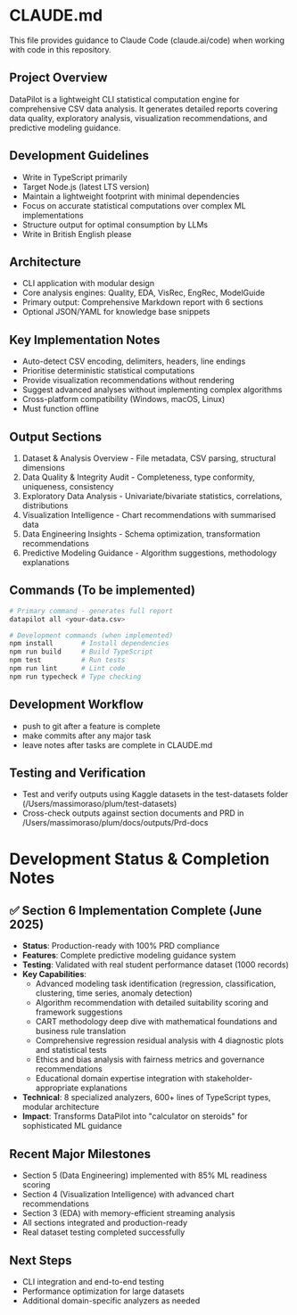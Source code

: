 # CLAUDE.md

This file provides guidance to Claude Code (claude.ai/code) when working with code in this repository.

## Project Overview
DataPilot is a lightweight CLI statistical computation engine for comprehensive CSV data analysis. It generates detailed reports covering data quality, exploratory analysis, visualization recommendations, and predictive modeling guidance.

## Development Guidelines
- Write in TypeScript primarily
- Target Node.js (latest LTS version)
- Maintain a lightweight footprint with minimal dependencies
- Focus on accurate statistical computations over complex ML implementations
- Structure output for optimal consumption by LLMs
- Write in British English please

## Architecture
- CLI application with modular design
- Core analysis engines: Quality, EDA, VisRec, EngRec, ModelGuide
- Primary output: Comprehensive Markdown report with 6 sections
- Optional JSON/YAML for knowledge base snippets

## Key Implementation Notes
- Auto-detect CSV encoding, delimiters, headers, line endings
- Prioritise deterministic statistical computations
- Provide visualization recommendations without rendering
- Suggest advanced analyses without implementing complex algorithms
- Cross-platform compatibility (Windows, macOS, Linux)
- Must function offline

## Output Sections
1. Dataset & Analysis Overview - File metadata, CSV parsing, structural dimensions
2. Data Quality & Integrity Audit - Completeness, type conformity, uniqueness, consistency
3. Exploratory Data Analysis - Univariate/bivariate statistics, correlations, distributions
4. Visualization Intelligence - Chart recommendations with summarised data
5. Data Engineering Insights - Schema optimization, transformation recommendations
6. Predictive Modeling Guidance - Algorithm suggestions, methodology explanations

## Commands (To be implemented)
```bash
# Primary command - generates full report
datapilot all <your-data.csv>

# Development commands (when implemented)
npm install       # Install dependencies
npm run build     # Build TypeScript
npm test          # Run tests
npm run lint      # Lint code
npm run typecheck # Type checking
```

## Development Workflow
- push to git after a feature is complete
- make commits after any major task
- leave notes after tasks are complete in CLAUDE.md

## Testing and Verification
- Test and verify outputs using Kaggle datasets in the test-datasets folder (/Users/massimoraso/plum/test-datasets)
- Cross-check outputs against section documents and PRD in /Users/massimoraso/plum/docs/outputs/Prd-docs

# Development Status & Completion Notes

## ✅ Section 6 Implementation Complete (June 2025)
- **Status**: Production-ready with 100% PRD compliance
- **Features**: Complete predictive modeling guidance system
- **Testing**: Validated with real student performance dataset (1000 records)
- **Key Capabilities**:
  - Advanced modeling task identification (regression, classification, clustering, time series, anomaly detection)
  - Algorithm recommendation with detailed suitability scoring and framework suggestions
  - CART methodology deep dive with mathematical foundations and business rule translation
  - Comprehensive regression residual analysis with 4 diagnostic plots and statistical tests
  - Ethics and bias analysis with fairness metrics and governance recommendations
  - Educational domain expertise integration with stakeholder-appropriate explanations
- **Technical**: 8 specialized analyzers, 600+ lines of TypeScript types, modular architecture
- **Impact**: Transforms DataPilot into "calculator on steroids" for sophisticated ML guidance

## Recent Major Milestones
- Section 5 (Data Engineering) implemented with 85% ML readiness scoring
- Section 4 (Visualization Intelligence) with advanced chart recommendations  
- Section 3 (EDA) with memory-efficient streaming analysis
- All sections integrated and production-ready
- Real dataset testing completed successfully

## Next Steps
- CLI integration and end-to-end testing
- Performance optimization for large datasets
- Additional domain-specific analyzers as needed
